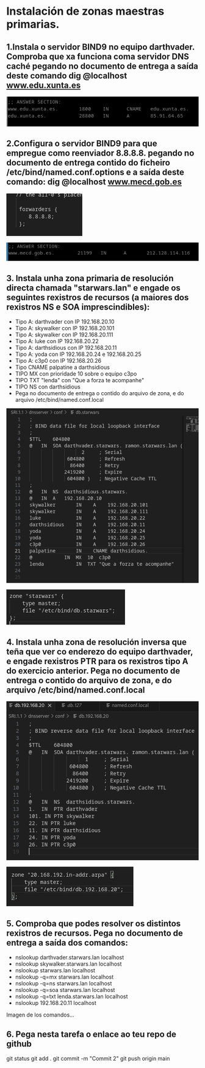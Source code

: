 # Instalación de zonas maestras primarias.

## 1.Instala o servidor BIND9 no equipo darthvader. Comproba que xa funciona coma servidor DNS caché pegando no documento de entrega a saída deste comando dig @localhost www.edu.xunta.es

![imagen](imaxes/img1.png)


## 2.Configura o servidor BIND9 para que empregue como reenviador 8.8.8.8. pegando no documento de entrega contido do ficheiro /etc/bind/named.conf.options e a saída deste comando: dig @localhost www.mecd.gob.es

![imagen](imaxes/img2.png)

![imagen](imaxes/img3.png)


## 3. Instala unha zona primaria de resolución directa chamada "starwars.lan" e engade os seguintes rexistros de recursos (a maiores dos rexistros NS e SOA imprescindibles):
- Tipo A: darthvader con IP 192.168.20.10
- Tipo A: skywalker con IP 192.168.20.101
- Tipo A: skywalker con IP 192.168.20.111
- Tipo A: luke con IP 192.168.20.22
- Tipo A: darthsidious con IP 192.168.20.11
- Tipo A: yoda con IP 192.168.20.24 e 192.168.20.25
- Tipo A: c3p0 con IP 192.168.20.26
- Tipo CNAME palpatine a darthsidious
- TIPO MX con prioridade 10 sobre o equipo c3po
- TIPO TXT "lenda" con "Que a forza te acompanhe"
- TIPO NS con darthsidious
- Pega no documento de entrega o contido do arquivo de zona, e do arquivo /etc/bind/named.conf.local

![imagen](imaxes/img4.png)

![imagen](imaxes/img5.png)

## 4. Instala unha zona de resolución inversa que teña que ver co enderezo do equipo darthvader, e engade rexistros PTR para os rexistros tipo A do exercicio anterior. Pega no documento de entrega o contido do arquivo de zona, e do arquivo /etc/bind/named.conf.local

![imagen](imaxes/img7.png)

![imagen](imaxes/img6.png)

## 5. Comproba que podes resolver os distintos rexistros de recursos. Pega no documento de entrega a saída dos comandos:
+ nslookup darthvader.starwars.lan localhost
+ nslookup skywalker.starwars.lan localhost
+ nslookup starwars.lan localhost
+ nslookup -q=mx starwars.lan localhost
+ nslookup -q=ns starwars.lan localhost
+ nslookup -q=soa starwars.lan localhost
+ nslookup -q=txt lenda.starwars.lan localhost
+ nslookup 192.168.20.11 localhost

Imagen de los comandos...

## 6. Pega nesta tarefa o enlace ao teu repo de github

git status
git add .
git commit -m "Commit 2"
git push origin main

